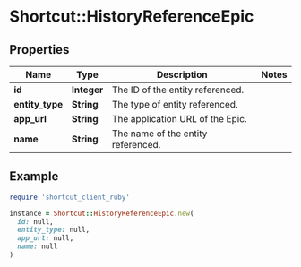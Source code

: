 # Shortcut::HistoryReferenceEpic

## Properties

| Name | Type | Description | Notes |
| ---- | ---- | ----------- | ----- |
| **id** | **Integer** | The ID of the entity referenced. |  |
| **entity_type** | **String** | The type of entity referenced. |  |
| **app_url** | **String** | The application URL of the Epic. |  |
| **name** | **String** | The name of the entity referenced. |  |

## Example

```ruby
require 'shortcut_client_ruby'

instance = Shortcut::HistoryReferenceEpic.new(
  id: null,
  entity_type: null,
  app_url: null,
  name: null
)
```

